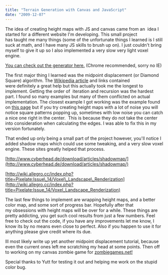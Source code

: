 ```yaml
---
title: "Terrain Generation with Canvas and JavaScript"
date: "2009-12-07"
---
```


The idea of creating height maps with JS and canvas came from an  idea I started for a different website I'm developing. This small project has taught me many things (some of the unfortunate things I learned is I still suck at math, and I have many JS skills to brush up on). I just couldn't bring myself to give it up so I also implemented a very slow very light voxel engine.

[You can check out the generator here.](http://www.somethinghitme.com/projects/canvasterrain/) (Chrome recommended, sorry no IE)

The first major thing I learned was the midpoint displacement (or Diamond Square) algorithm. The [Wikipedia article](http://en.wikipedia.org/wiki/Diamond-square_algorithm) and links contained were definitely a great help but this actually took me the longest to implement. Getting the order of  iteration and recursion was the hardest part. I found so many examples but many of them conflicted on actual implementation. The closest example I got working was the example found on [this page](http://www.hyper-metrix.com/processing-js/docs/index.php?page=Plasma%20Fractals) but if you try creating height maps with a lot of noise you will notice square patterns popping up, sometimes with low noise you can catch a nice one right in the center.  This is because they do not take the center into consideration when calculating the edges. I was able to fix this in my version fortunately.

That ended up only being a small part of the project however, you'll notice I added shadow maps which could use some tweaking, and a very slow voxel engine. These sites greatly helped that process.

[http://www.cyberhead.de/download/articles/shadowmap/](http://www.cyberhead.de/download/articles/shadowmap/)

[http://wiki.allegro.cc/index.php?title=Pixelate:Issue\_14/Voxel\_Landscape\_Renderization](http://wiki.allegro.cc/index.php?title=Pixelate:Issue_14/Voxel_Landscape_Renderization)

The last few things to implement are wrapping height maps, and a better color map, and some sort of progress bar. Hopefully after that my obsessions with height maps will be over for a while. These things are pretty addicting, you get such cool results from just a few numbers. Feel free to check out the code, if you have any improvements let me know, I know its by no means even close to perfect. Also if you happen to use it for anything please give credit where its due.

Ill most likely write up yet another midpoint displacement tutorial, because even the current ones left me scratching my head at some points. Then off to working on my canvas zombie game for [zombiegames.net!](http://www.zombiegames.net)

Special thanks to Yutt for testing it out and helping me work on the stupid color bug.

